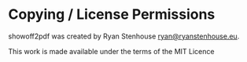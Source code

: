 Copying / License Permissions
=============================
showoff2pdf was created by Ryan Stenhouse <ryan@ryanstenhouse.eu>.

This work is made available under the terms of the MIT Licence

